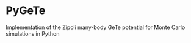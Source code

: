 # PyGeTe
Implementation of the Zipoli many-body GeTe potential for Monte Carlo simulations in Python
